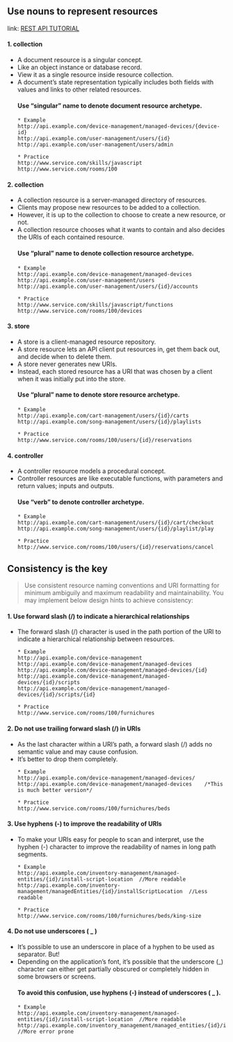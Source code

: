 Use nouns to represent resources
---
link: [REST API TUTORIAL](https://restfulapi.net/resource-naming/)
> 

  ####  1. collection
  * A document resource is a singular concept.
  * Like an object instance or database record.
  * View it as a single resource inside resource collection.
  * A document’s state representation typically includes both fields with values and links to other related resources.
    #### Use “singular” name to denote document resource archetype.
    ```
    * Example
    http://api.example.com/device-management/managed-devices/{device-id}
    http://api.example.com/user-management/users/{id}
    http://api.example.com/user-management/users/admin

    * Practice
    http://www.service.com/skills/javascript
    http://www.service.com/rooms/100
    ```
  
  ####  2. collection
  * A collection resource is a server-managed directory of resources.
  * Clients may propose new resources to be added to a collection.
  * However, it is up to the collection to choose to create a new resource, or not.
  * A collection resource chooses what it wants to contain and also decides the URIs of each contained resource.
    #### Use “plural” name to denote collection resource archetype.
    ```
    * Example
    http://api.example.com/device-management/managed-devices
    http://api.example.com/user-management/users
    http://api.example.com/user-management/users/{id}/accounts
    
    * Practice
    http://www.service.com/skills/javascript/functions
    http://www.service.com/rooms/100/devices
    ```

  ####  3. store
  * A store is a client-managed resource repository.
  * A store resource lets an API client put resources in, get them back out, and decide when to delete them.
  * A store never generates new URIs.
  * Instead, each stored resource has a URI that was chosen by a client when it was initially put into the store.
    #### Use “plural” name to denote store resource archetype.
    ```
    * Example
    http://api.example.com/cart-management/users/{id}/carts
    http://api.example.com/song-management/users/{id}/playlists

    * Practice
    http://www.service.com/rooms/100/users/{id}/reservations
    ```

  ####  4. controller
  * A controller resource models a procedural concept.
  * Controller resources are like executable functions, with parameters and return values; inputs and outputs.
    #### Use “verb” to denote controller archetype.
    ```
    * Example
    http://api.example.com/cart-management/users/{id}/cart/checkout
    http://api.example.com/song-management/users/{id}/playlist/play

    * Practice
    http://www.service.com/rooms/100/users/{id}/reservations/cancel
    ```

 
Consistency is the key
---
> Use consistent resource naming conventions and URI formatting for minimum ambiguily and maximum readability and maintainability. You may implement below design hints to achieve consistency:

  #### 1. Use forward slash (/) to indicate a hierarchical relationships
  * The forward slash (/) character is used in the path portion of the URI to indicate a hierarchical relationship between resources.
    ```
    * Example
    http://api.example.com/device-management
    http://api.example.com/device-management/managed-devices
    http://api.example.com/device-management/managed-devices/{id}
    http://api.example.com/device-management/managed-devices/{id}/scripts
    http://api.example.com/device-management/managed-devices/{id}/scripts/{id}
    
    * Practice
    http://www.service.com/rooms/100/furnichures
    ```

  #### 2. Do not use trailing forward slash (/) in URIs
  * As the last character within a URI’s path, a forward slash (/) adds no semantic value and may cause confusion.
  * It’s better to drop them completely.
    ```
    * Example
    http://api.example.com/device-management/managed-devices/
    http://api.example.com/device-management/managed-devices 	/*This is much better version*/
    
    * Practice
    http://www.service.com/rooms/100/furnichures/beds
    ```

  #### 3. Use hyphens (-) to improve the readability of URIs
  * To make your URIs easy for people to scan and interpret, use the hyphen (-) character to improve the readability of names in long path segments.
    ```
    * Example
    http://api.example.com/inventory-management/managed-entities/{id}/install-script-location  //More readable
    http://api.example.com/inventory-management/managedEntities/{id}/installScriptLocation  //Less readable
    
    * Practice
    http://www.service.com/rooms/100/furnichures/beds/king-size
    ```
  
  #### 4. Do not use underscores ( _ )
  * It’s possible to use an underscore in place of a hyphen to be used as separator. But!
  * Depending on the application’s font, it’s possible that the underscore (_) character can either get partially obscured or completely hidden in some browsers or screens.
    #### To avoid this confusion, use hyphens (-) instead of underscores ( _ ).
    ```
    * Example
    http://api.example.com/inventory-management/managed-entities/{id}/install-script-location  //More readable
    http://api.example.com/inventory_management/managed_entities/{id}/install_script_location  //More error prone
    ```
